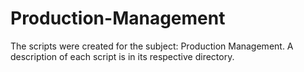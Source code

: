 # Production-Management
The scripts were created for the subject: Production Management. A description of each script is in its respective directory.
